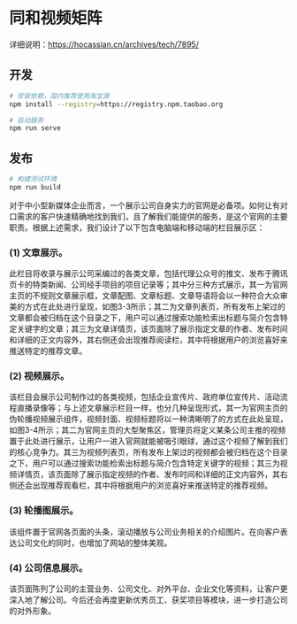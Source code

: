 # 同和视频矩阵

详细说明：https://hocassian.cn/archives/tech/7895/

## 开发

```bash
# 安装依赖，国内推荐使用淘宝源
npm install --registry=https://registry.npm.taobao.org

# 启动服务
npm run serve
```

## 发布

```bash
# 构建测试环境
npm run build
```

对于中小型新媒体企业而言，一个展示公司自身实力的官网是必备项。如何让有对口需求的客户快速精确地找到我们，且了解我们能提供的服务，是这个官网的主要职责。根据上述需求，我们设计了以下包含电脑端和移动端的栏目展示区：

### (1) 文章展示。
此栏目将收录与展示公司采编过的各类文章，包括代理公众号的推文、发布于腾讯页卡的特类新闻、公司经手项目的项目记录等；其中分三种方式展示，其一为官网主页的不规则文章展示框，文章配图、文章标题、文章导语将会以一种符合大众审美的方式在此处进行呈现，如图3-3所示；其二为文章列表页，所有发布上架过的文章都会被归档在这个目录之下，用户可以通过搜索功能检索出标题与简介包含特定关键字的文章；其三为文章详情页，该页面除了展示指定文章的作者、发布时间和详细的正文内容外，其右侧还会出现推荐阅读栏，其中将根据用户的浏览喜好来推送特定的推荐文章。
### (2) 视频展示。
该栏目会展示公司制作过的各类视频，包括企业宣传片、政府单位宣传片、活动流程直播录像等；与上述文章展示栏目一样，也分几种呈现形式，其一为官网主页的伪轮播视频展示组件，视频封面、视频标题将以一种清晰明了的方式在此处呈现，如图3-4所示；其二为官网主页的大型聚焦区，管理员将定义某条公司主推的视频置于此处进行展示，让用户一进入官网就能被吸引眼球，通过这个视频了解到我们的核心竞争力。其三为视频列表页，所有发布上架过的视频都会被归档在这个目录之下，用户可以通过搜索功能检索出标题与简介包含特定关键字的视频；其三为视频详情页，该页面除了展示指定视频的作者、发布时间和详细的正文内容外，其右侧还会出现推荐观看栏，其中将根据用户的浏览喜好来推送特定的推荐视频。
### (3) 轮播图展示。
该组件置于官网各页面的头条，滚动播放与公司业务相关的介绍图片。在向客户表达公司文化的同时，也增加了网站的整体美观。
### (4) 公司信息展示。
该页面陈列了公司的主营业务、公司文化、对外平台、企业文化等资料，让客户更深入地了解公司。今后还会再度更新优秀员工、获奖项目等模块，进一步打造公司的对外形象。


